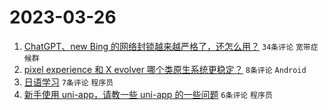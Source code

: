 # 2023-03-26

1. [ChatGPT、new Bing 的网络封锁越来越严格了，还怎么用？](https://www.v2ex.com/t/927207) `34条评论` `宽带症候群`
1. [pixel experience 和 X evolver 哪个类原生系统更稳定？](https://www.v2ex.com/t/927215) `8条评论` `Android`
1. [日语学习](https://www.v2ex.com/t/927221) `7条评论` `程序员`
1. [新手使用 uni-app，请教一些 uni-app 的一些问题](https://www.v2ex.com/t/927209) `6条评论` `程序员`
